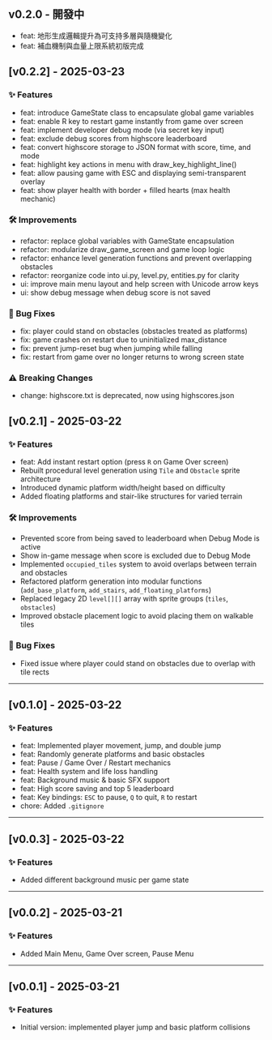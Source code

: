## v0.2.0 - 開發中
- feat: 地形生成邏輯提升為可支持多層與隨機變化
- feat: 補血機制與血量上限系統初版完成

## [v0.2.2] - 2025-03-23

### ✨ Features
- feat: introduce GameState class to encapsulate global game variables
- feat: enable R key to restart game instantly from game over screen
- feat: implement developer debug mode (via secret key input)
- feat: exclude debug scores from highscore leaderboard
- feat: convert highscore storage to JSON format with score, time, and mode
- feat: highlight key actions in menu with draw_key_highlight_line()
- feat: allow pausing game with ESC and displaying semi-transparent overlay
- feat: show player health with border + filled hearts (max health mechanic)

### 🛠 Improvements
- refactor: replace global variables with GameState encapsulation
- refactor: modularize draw_game_screen and game loop logic
- refactor: enhance level generation functions and prevent overlapping obstacles
- refactor: reorganize code into ui.py, level.py, entities.py for clarity
- ui: improve main menu layout and help screen with Unicode arrow keys
- ui: show debug message when debug score is not saved

### 🐞 Bug Fixes
- fix: player could stand on obstacles (obstacles treated as platforms)
- fix: game crashes on restart due to uninitialized max_distance
- fix: prevent jump-reset bug when jumping while falling
- fix: restart from game over no longer returns to wrong screen state

### ⚠ Breaking Changes
- change: highscore.txt is deprecated, now using highscores.json


## [v0.2.1] - 2025-03-22

### ✨ Features
- feat: Add instant restart option (press `R` on Game Over screen)
- Rebuilt procedural level generation using `Tile` and `Obstacle` sprite architecture
- Introduced dynamic platform width/height based on difficulty
- Added floating platforms and stair-like structures for varied terrain

### 🛠 Improvements
- Prevented score from being saved to leaderboard when Debug Mode is active
- Show in-game message when score is excluded due to Debug Mode
- Implemented `occupied_tiles` system to avoid overlaps between terrain and obstacles
- Refactored platform generation into modular functions (`add_base_platform`, `add_stairs`, `add_floating_platforms`)
- Replaced legacy 2D `level[][]` array with sprite groups (`tiles`, `obstacles`)
- Improved obstacle placement logic to avoid placing them on walkable tiles

### 🐞 Bug Fixes
- Fixed issue where player could stand on obstacles due to overlap with tile rects

---

## [v0.1.0] - 2025-03-22

### ✨ Features
- feat: Implemented player movement, jump, and double jump
- feat: Randomly generate platforms and basic obstacles
- feat: Pause / Game Over / Restart mechanics
- feat: Health system and life loss handling
- feat: Background music & basic SFX support
- feat: High score saving and top 5 leaderboard
- feat: Key bindings: `ESC` to pause, `Q` to quit, `R` to restart
- chore: Added `.gitignore`

---

## [v0.0.3] - 2025-03-22

### ✨ Features
- Added different background music per game state

---

## [v0.0.2] - 2025-03-21

### ✨ Features
- Added Main Menu, Game Over screen, Pause Menu

---

## [v0.0.1] - 2025-03-21

### ✨ Features
- Initial version: implemented player jump and basic platform collisions